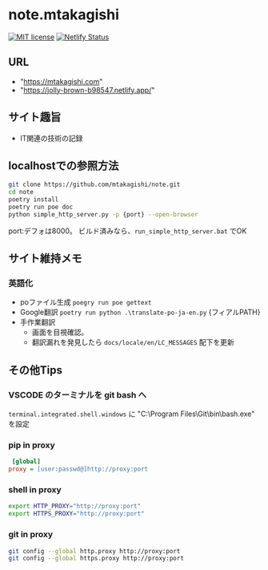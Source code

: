 # note.mtakagishi

[![MIT license](https://img.shields.io/badge/License-MIT-blue.svg)](https://lbesson.mit-license.org/) [![Netlify Status](https://api.netlify.com/api/v1/badges/cf669616-af9c-424e-bd66-d00fe89e9420/deploy-status)](https://app.netlify.com/sites/jolly-brown-b98547/deploys)

## URL

- "https://mtakagishi.com"
- "https://jolly-brown-b98547.netlify.app/"

## サイト趣旨

- IT関連の技術の記録

## localhostでの参照方法
```bash
git clone https://github.com/mtakagishi/note.git
cd note
poetry install
poetry run poe doc
python simple_http_server.py -p {port} --open-browser
```
port:デフォは8000。
ビルド済みなら、`run_simple_http_server.bat` でOK

## サイト維持メモ
### 英語化
- poファイル生成
`poegry run poe gettext`
- Google翻訳
`poetry run python .\translate-po-ja-en.py` {フィアルPATH}
- 手作業翻訳
  - 画面を目視確認。
  - 翻訳漏れを発見したら `docs/locale/en/LC_MESSAGES` 配下を更新

## その他Tips
### VSCODE のターミナルを git bash へ
`terminal.integrated.shell.windows` に "C:\\Program Files\\Git\\bin\\bash.exe" を設定

### pip in proxy
```ini:$HOME/pip/pip.ini
 [global]
proxy = [user:passwd@]http://proxy:port
```
### shell in proxy
```bash
export HTTP_PROXY="http://proxy:port"
export HTTPS_PROXY="http://proxy:port"
```
### git in proxy
```bash
git config --global http.proxy http://proxy:port
git config --global https.proxy http://proxy:port
```
